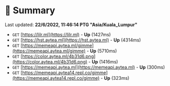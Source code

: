 # 📖 Summary
Last updated: **22/6/2022, 11:46:14 PTG "Asia/Kuala_Lumpur"**

- `GET` [https://lilr.ml](https://lilr.ml) - **Up** (1427ms)
- `GET` [https://hst.aytea.ml](https://hst.aytea.ml) - **Up** (4314ms)
- `GET` [https://memeapi.aytea.ml/gimme](https://memeapi.aytea.ml/gimme) - **Up** (5710ms)
- `GET` [https://color.aytea.ml/4b31d6.png](https://color.aytea.ml/4b31d6.png) - **Up** (1416ms)
- `GET` [https://memeapi.aytea.ml](https://memeapi.aytea.ml) - **Up** (300ms)
- `GET` [https://memeapi.aytea14.repl.co/gimme](https://memeapi.aytea14.repl.co/gimme) - **Up** (323ms)
